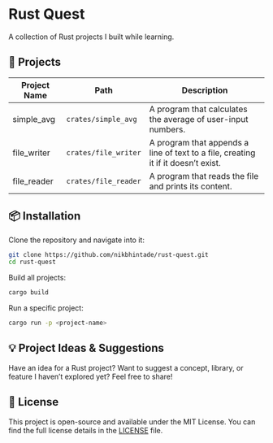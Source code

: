 # Rust Quest

A collection of Rust projects I built while learning.

## 📂 Projects  

| Project Name  | Path                     | Description                          |
|--------------|--------------------------|--------------------------------------|
| simple_avg   | `crates/simple_avg`       | A program that calculates the average of user-input numbers. |
| file_writer   | `crates/file_writer`       | A program that appends a line of text to a file, creating it if it doesn’t exist. |
| file_reader   | `crates/file_reader`       | A program that reads the file and prints its content. |

## 📦 Installation  

Clone the repository and navigate into it:  
```sh
git clone https://github.com/nikbhintade/rust-quest.git
cd rust-quest
```

Build all projects:  
```sh
cargo build
```

Run a specific project:  
```sh
cargo run -p <project-name>
```

## 💡 Project Ideas & Suggestions  

Have an idea for a Rust project? Want to suggest a concept, library, or feature I haven’t explored yet? Feel free to share!

## 📄 License  
This project is open-source and available under the MIT License. You can find the full license details in the [LICENSE](./LICENSE) file.